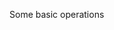<!DOCTYPE html>
<html>
<title>PHP Basic Operation</title>

<body>



<p>Some basic operations</p>



</body>
</html>
